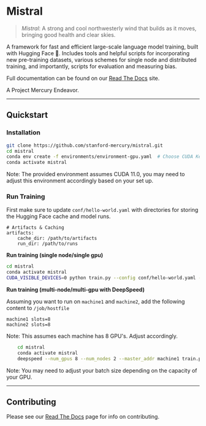 # Mistral

> *Mistral*: A strong and cool northwesterly wind that builds as it moves, bringing good health and clear skies.

A framework for fast and efficient large-scale language model training, built with Hugging Face :hugs:. Includes tools
and helpful scripts for incorporating new pre-training datasets, various schemes for single node and distributed
training, and importantly, scripts for evaluation and measuring bias.

Full documentation can be found on our [Read The Docs](https://nlp.stanford.edu/local/mistral/docs/_build/html/index.html) site.

A Project Mercury Endeavor.

---

## Quickstart

### Installation

```bash
git clone https://github.com/stanford-mercury/mistral.git
cd mistral
conda env create -f environments/environment-gpu.yaml  # Choose CUDA Kernel based on Hardware!
conda activate mistral
```

Note: The provided environment assumes CUDA 11.0, you may need to adjust this environment accordingly based on your set up.

### Run Training

First make sure to update `conf/hello-world.yaml` with directories for storing the Hugging Face cache and model runs.

```
# Artifacts & Caching
artifacts:
    cache_dir: /path/to/artifacts
    run_dir: /path/to/runs
```

**Run training (single node/single gpu)**

```bash
cd mistral
conda activate mistral
CUDA_VISIBLE_DEVICES=0 python train.py --config conf/hello-world.yaml --nnodes 1 --nproc_per_node 1 --training_arguments.fp16 true --training_arguments.per_device_train_batch_size 8
```

**Run training (multi-node/multi-gpu with DeepSpeed)**

Assuming you want to run on `machine1` and `machine2`, add the following content to `/job/hostfile`

```
machine1 slots=8
machine2 slots=8
```

Note: This assumes each machine has 8 GPU's. Adjust accordingly.

```bash
    cd mistral
    conda activate mistral
    deepspeed --num_gpus 8 --num_nodes 2 --master_addr machine1 train.py --config conf/hello-world.yaml --nnodes 2 --nproc_per_node 8 --training_arguments.fp16 true --training_arguments.per_device_train_batch_size 4 --training_arguments.deepspeed conf/deepspeed/z1-conf.json --run_id hello-world-multi-node > hello-world-multi-node.out 2> hello-world-multi-node.err
```

Note: You may need to adjust your batch size depending on the capacity of your GPU.

---

## Contributing

Please see our [Read The Docs](https://nlp.stanford.edu/local/mistral/docs/_build/html/contributing.html) page for info on contributing.
